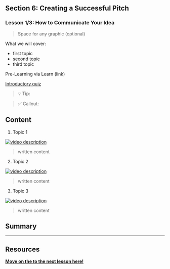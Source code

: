 ## Section 6: Creating a Successful Pitch
### Lesson 1/3: How to Communicate Your Idea

> Space for any graphic (optional)

What we will cover: 

- first topic
- second topic
- third topic

Pre-Learning via Learn (link)

[Introductory quiz](https://zealous-pebble-06ae2440f.azurestaticapps.net)

> 💡 Tip:

> ✅ Callout: 

## Content

1. Topic 1

[![video description](./images/screenshot.png)](https://youtube.com/link-here "video description")

> written content

2. Topic 2

[![video description](./images/screenshot.png)](https://youtube.com/link-here "video description")

> written content

3. Topic 3

[![video description](./images/screenshot.png)](https://youtube.com/link-here "video description")

> written content

## Summary

---

## Resources

[**Move on the to the next lesson here!**](../../6-Successful-Pitch/2.Pitching-as-a-Team/README.md) 

